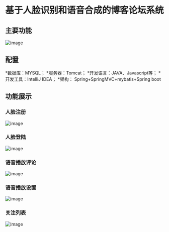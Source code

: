 # 基于人脸识别和语音合成的博客论坛系统
## 主要功能
![image](https://user-images.githubusercontent.com/77225753/144345257-323ca620-bbd2-4d69-9394-654780995c19.png)
## 配置
*数据库：MYSQL；
*服务器：Tomcat；
*开发语言：JAVA、Javascript等；
*开发工具：IntelliJ IDEA；
*架构： Spring+SpringMVC+mybatis+Spring boot
## 功能展示
### 人脸注册
![image](https://user-images.githubusercontent.com/77225753/144346107-54f9d3ea-f1c7-49ab-ba0a-a14fa63e3e6d.png)
### 人脸登陆
![image](https://user-images.githubusercontent.com/77225753/144346154-1cfd7ba3-a019-4b30-ba7b-f5071a4446c9.png)
### 语音播放评论
![image](https://user-images.githubusercontent.com/77225753/144346182-30245c37-edbc-4d2b-b2bc-da1031ee8792.png)
### 语音播放设置
![image](https://user-images.githubusercontent.com/77225753/144346195-c410863e-c2a2-4eb6-b371-23236af7f4b0.png)
### 关注列表
![image](https://user-images.githubusercontent.com/77225753/144346343-914a2484-4e4c-4af9-be55-f1b990b3e472.png)




